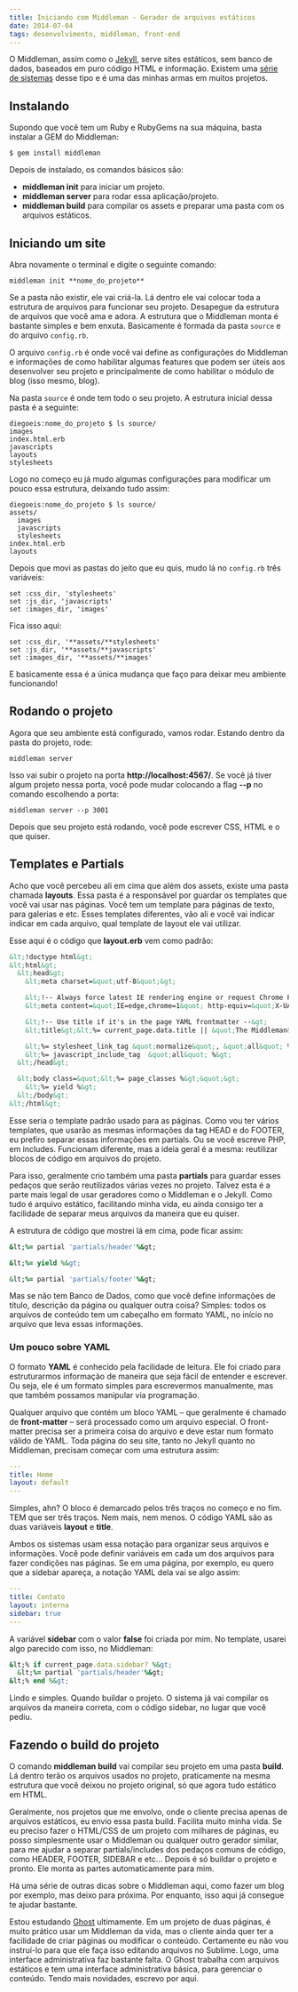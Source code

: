 ```yaml
---
title: Iniciando com Middleman - Gerador de arquivos estáticos
date: 2014-07-04
tags: desenvolvimento, middleman, front-end
---
```


O Middleman, assim como o [Jekyll](http://tableless.com.br/jekyll-servindo-sites-estaticos/), serve sites estáticos, sem banco de dados, baseados em puro código HTML e informação. Existem uma [série de sistemas](https://www.staticgen.com) desse tipo e é uma das minhas armas em muitos projetos.

## Instalando
Supondo que você tem um Ruby e RubyGems na sua máquina, basta instalar  a GEM do Middleman:

```
$ gem install middleman
```

Depois de instalado, os comandos básicos são:

* **middleman init** para iniciar um projeto.
* **middleman server** para rodar essa aplicação/projeto.
* **middleman build** para compilar os assets e preparar uma pasta com os arquivos estáticos.

## Iniciando um site
Abra novamente o terminal e digite o seguinte comando:

```
middleman init **nome_do_projeto**
```

Se a pasta não existir, ele vai criá-la. Lá dentro ele vai colocar toda a estrutura de arquivos para funcionar seu projeto. Desapegue da estrutura de arquivos que você ama e adora. A estrutura que o Middleman monta é bastante simples e bem enxuta. Basicamente é formada da pasta <code>source</code> e do arquivo <code>config.rb</code>.

O arquivo <code>config.rb</code> é onde você vai define as configurações do Middleman e informações de como habilitar algumas features que podem ser úteis aos desenvolver seu projeto e principalmente de como habilitar o módulo de blog (isso mesmo, blog).

Na pasta <code>source</code> é onde tem todo o seu projeto. A estrutura inicial dessa pasta é a seguinte: 

```
diegoeis:nome_do_projeto $ ls source/
images
index.html.erb
javascripts
layouts
stylesheets
```

Logo no começo eu já mudo algumas configurações para modificar um pouco essa estrutura, deixando tudo assim:

```
diegoeis:nome_do_projeto $ ls source/
assets/
  images
  javascripts
  stylesheets
index.html.erb
layouts
```

Depois que movi as pastas do jeito que eu quis, mudo lá no <code>config.rb</code> três variáveis:

```
set :css_dir, 'stylesheets'
set :js_dir, 'javascripts'
set :images_dir, 'images'
```

Fica isso aqui:

```
set :css_dir, '**assets/**stylesheets'
set :js_dir, '**assets/**javascripts'
set :images_dir, '**assets/**images'
```

E basicamente essa é a única mudança que faço para deixar meu ambiente funcionando!

## Rodando o projeto
Agora que seu ambiente está configurado, vamos rodar. Estando dentro da pasta do projeto, rode:

```
middleman server
```

Isso vai subir o projeto na porta **http://localhost:4567/**.
Se você já tiver algum projeto nessa porta, você pode mudar colocando a flag **--p** no comando escolhendo a porta:

```
middleman server --p 3001
```

Depois que seu projeto está rodando, você pode escrever CSS, HTML e o que quiser.

## Templates e Partials
Acho que você percebeu ali em cima que além dos assets, existe uma pasta chamada **layouts**. Essa pasta é a responsável por guardar os templates que você vai usar nas páginas. Você tem um template para páginas de texto, para galerias e etc. Esses templates diferentes, vão ali e você vai indicar indicar em cada arquivo, qual template de layout ele vai utilizar.

Esse aqui é o código que **layout.erb** vem como padrão:

```html
&lt;!doctype html&gt;
&lt;html&gt;
  &lt;head&gt;
    &lt;meta charset=&quot;utf-8&quot;&gt;

    &lt;!-- Always force latest IE rendering engine or request Chrome Frame --&gt;
    &lt;meta content=&quot;IE=edge,chrome=1&quot; http-equiv=&quot;X-UA-Compatible&quot;&gt;

    &lt;!-- Use title if it's in the page YAML frontmatter --&gt;
    &lt;title&gt;&lt;%= current_page.data.title || &quot;The Middleman&quot; %&gt;&lt;/title&gt;

    &lt;%= stylesheet_link_tag &quot;normalize&quot;, &quot;all&quot; %&gt;
    &lt;%= javascript_include_tag  &quot;all&quot; %&gt;
  &lt;/head&gt;

  &lt;body class=&quot;&lt;%= page_classes %&gt;&quot;&gt;
    &lt;%= yield %&gt;
  &lt;/body&gt;
&lt;/html&gt;
```

Esse seria o template padrão usado para as páginas. Como vou ter vários templates, que usarão as mesmas informações da tag HEAD e do FOOTER, eu prefiro separar essas informações em partials. Ou se você escreve PHP, em includes. Funcionam diferente, mas a ideia geral é a mesma: reutilizar blocos de código em arquivos do projeto.

Para isso, geralmente crio também uma pasta **partials** para guardar esses pedaços que serão reutilizados várias vezes no projeto. Talvez esta é a parte mais legal de usar geradores como o Middleman e o Jekyll. Como tudo é arquivo estático, facilitando minha vida, eu ainda consigo ter a facilidade de separar meus arquivos da maneira que eu quiser.

A estrutura de código que mostrei lá em cima, pode ficar assim:

```ruby
&lt;%= partial 'partials/header'%&gt;

&lt;%= yield %&gt;

&lt;%= partial 'partials/footer'%&gt;
```

Mas se não tem Banco de Dados, como que você define informações de título, descrição da página ou qualquer outra coisa? Simples: todos os arquivos de conteúdo tem um cabeçalho em formato YAML, no início no arquivo que leva essas informações.

### Um pouco sobre YAML
O formato **YAML** é conhecido pela facilidade de leitura. Ele foi criado para estruturarmos informação de maneira que seja fácil de entender e escrever. Ou seja, ele é um formato simples para escrevermos manualmente, mas que também possamos manipular via programação. 

Qualquer arquivo que contém um bloco YAML – que geralmente é chamado de **front-matter** – será processado como um arquivo especial. O front-matter precisa ser a primeira coisa do arquivo e deve estar num formato válido de YAML. Toda página do seu site, tanto no Jekyll quanto no Middleman, precisam começar com uma estrutura assim:

```yml
---
title: Home
layout: default
---
```

Simples, ahn? O bloco é demarcado pelos três traços no começo e no fim. TEM que ser três traços. Nem mais, nem menos. O código YAML são as duas variáveis **layout** e **title**.

Ambos os sistemas usam essa notação para organizar seus arquivos e informações. Você pode definir variáveis em cada um dos arquivos para fazer condições nas páginas. Se em uma página, por exemplo, eu quero que a sidebar apareça, a notação YAML dela vai se algo assim:

```yml
---
title: Contato
layout: interna
sidebar: true
---
```

A variável **sidebar** com o valor **false** foi criada por mim. No template, usarei algo parecido com isso, no Middleman:

```ruby
&lt;% if current_page.data.sidebar? %&gt;
  &lt;%= partial 'partials/header'%&gt;
&lt;% end %&gt;
```

Lindo e simples. Quando buildar o projeto. O sistema já vai compilar os arquivos da maneira correta, com o código sidebar, no lugar que você pediu.

## Fazendo o build do projeto
O comando **middleman build** vai compilar seu projeto em uma pasta **build**. Lá dentro terão os arquivos usados no projeto, praticamente na mesma estrutura que você deixou no projeto original, só que agora tudo estático em HTML. 

Geralmente, nos projetos que me envolvo, onde o cliente precisa apenas de arquivos estáticos, eu envio essa pasta build. Facilita muito minha vida. Se eu preciso fazer o HTML/CSS de um projeto com milhares de páginas, eu posso simplesmente usar o Middleman ou qualquer outro gerador similar, para me ajudar a separar partials/includes dos pedaços comuns de código, como HEADER, FOOTER, SIDEBAR e etc... Depois é só buildar o projeto e pronto. Ele monta as partes automaticamente para mim.

Há uma série de outras dicas sobre o Middleman aqui, como fazer um blog por exemplo, mas deixo para próxima. Por enquanto, isso aqui já consegue te ajudar bastante.

Estou estudando [Ghost](https://ghost.org/download/) ultimamente. Em um projeto de duas páginas, é muito prático usar um Middleman da vida, mas o cliente ainda quer ter a facilidade de criar páginas ou modificar o conteúdo. Certamente eu não vou instruí-lo para que ele faça isso editando arquivos no Sublime. Logo, uma interface administrativa faz bastante falta. O Ghost trabalha com arquivos estáticos e tem uma interface administrativa básica, para gerenciar o conteúdo. Tendo mais novidades, escrevo por aqui.



